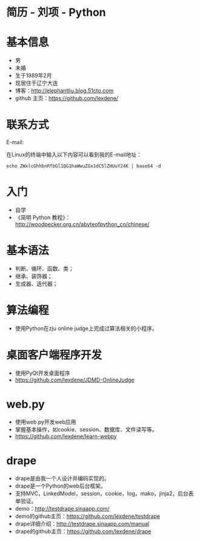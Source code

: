 # 简历 - 刘项 - Python

# 基本信息
* 男
* 未婚
* 生于1989年2月
* 现居住于辽宁大连
* 博客：http://elephantliu.blog.51cto.com
* github 主页：https://github.com/lexdene/

# 联系方式

E-mail:

在Linux的终端中输入以下内容可以看到我的E-mail地址：

	echo ZWxlcGhhbnRfbGl1QG1haWwuZGx1dC5lZHUuY24K | base64 -d

# 入门
* 自学
* 《简明 Python 教程》：http://woodpecker.org.cn/abyteofpython_cn/chinese/

# 基本语法
* 判断、循环、函数、类；
* 继承、装饰器；
* 生成器、迭代器；

# 算法编程
* 使用Python在zju online judge上完成过算法相关的小程序。

# 桌面客户端程序开发
* 使用PyQt开发桌面程序
* https://github.com/lexdene/JDMD-OnlineJudge

# web.py
* 使用web.py开发web应用
* 掌握基本操作，如cookie、session、数据库、文件读写等。
* https://github.com/lexdene/learn-webpy

# drape
* drape是由我一个人设计并编码实现的。
* drape是一个Python的web后台框架。
* 支持MVC，LinkedModel，session，cookie，log，mako，jinja2，后台表单验证。
* demo：http://testdrape.sinaapp.com/
* demo的github主页：https://github.com/lexdene/testdrape
* drape详细介绍：http://testdrape.sinaapp.com/manual
* drape的github主页：https://github.com/lexdene/drape
